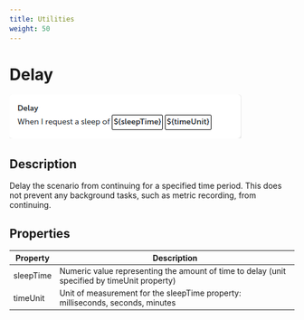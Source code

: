 ```yaml
---
title: Utilities
weight: 50
---
```


# Delay

![Delay](/images/reference/service-behaviour/step-reference/utilities/delay.png "Delay")

## Description

Delay the scenario from continuing for a specified time period. This does not prevent any background tasks, such as metric recording, from continuing. 

## Properties

| Property | Description |
| ---- | ---- |
| sleepTime | Numeric value representing the amount of time to delay (unit specified by timeUnit property) |
| timeUnit | Unit of measurement for the sleepTime property: milliseconds, seconds, minutes |
